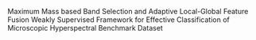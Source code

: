 Maximum Mass based Band Selection and Adaptive Local-Global Feature Fusion Weakly Supervised Framework for Effective Classification of Microscopic Hyperspectral Benchmark Dataset
